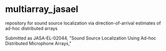 # multiarray_jasael
repository for sound source localization via direction-of-arrival estimates of ad-hoc distributed arrays

Submitted as JASA-EL-02044, "Sound Source Localization Using Ad-hoc Distributed Microphone Arrays,"
